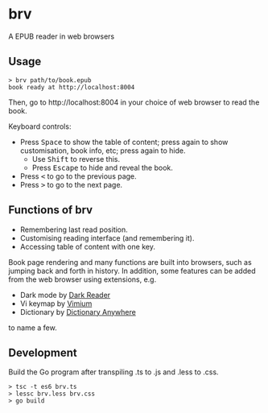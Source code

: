 # brv
A EPUB reader in web browsers

## Usage

    > brv path/to/book.epub
    book ready at http://localhost:8004
    
Then, go to http://localhost:8004 in your choice of web browser to read the book.

Keyboard controls: 

- Press <kbd>Space</kbd> to show the table of content; press again to show customisation, book info, etc; press again to hide. 
  - Use <kbd>Shift</kbd> to reverse this.
  - Press <kbd>Escape</kbd> to hide and reveal the book.
- Press <kbd>&lt;</kbd> to go to the previous page.
- Press <kbd>&gt;</kbd> to go to the next page.

## Functions of brv

- Remembering last read position.
- Customising reading interface (and remembering it).
- Accessing table of content with one key.

Book page rendering and many functions are built into browsers, such as jumping back and forth in history. 
In addition, some features can be added from the web browser using extensions, 
e.g.

- Dark mode by [Dark Reader](https://darkreader.org)
- Vi keymap by [Vimium](https://github.com/philc/vimium)
- Dictionary by [Dictionary Anywhere](https://github.com/meetDeveloper/Dictionary-Anywhere)

to name a few.

## Development

Build the Go program after transpiling .ts to .js and .less to .css.

    > tsc -t es6 brv.ts
    > lessc brv.less brv.css
    > go build
